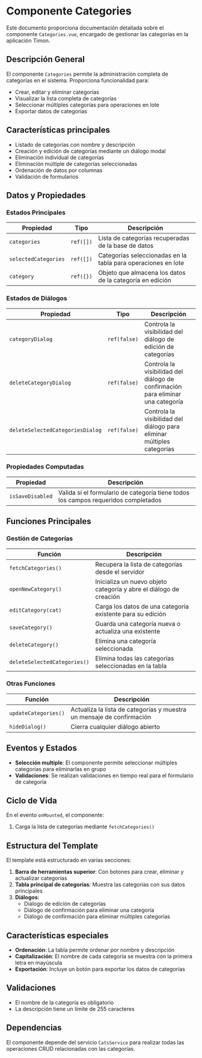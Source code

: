 # Componente Categories

Este documento proporciona documentación detallada sobre el componente `Categories.vue`, encargado de gestionar las categorías en la aplicación Timon.

## Descripción General

El componente `Categories` permite la administración completa de categorías en el sistema. Proporciona funcionalidad para:
- Crear, editar y eliminar categorías
- Visualizar la lista completa de categorías
- Seleccionar múltiples categorías para operaciones en lote
- Exportar datos de categorías

## Características principales
- Listado de categorías con nombre y descripción
- Creación y edición de categorías mediante un diálogo modal
- Eliminación individual de categorías
- Eliminación múltiple de categorías seleccionadas
- Ordenación de datos por columnas
- Validación de formularios

## Datos y Propiedades

### Estados Principales

| Propiedad | Tipo | Descripción |
|-----------|------|-------------|
| `categories` | `ref([])` | Lista de categorías recuperadas de la base de datos |
| `selectedCategories` | `ref([])` | Categorías seleccionadas en la tabla para operaciones en lote |
| `category` | `ref({})` | Objeto que almacena los datos de la categoría en edición |

### Estados de Diálogos

| Propiedad | Tipo | Descripción |
|-----------|------|-------------|
| `categoryDialog` | `ref(false)` | Controla la visibilidad del diálogo de edición de categorías |
| `deleteCategoryDialog` | `ref(false)` | Controla la visibilidad del diálogo de confirmación para eliminar una categoría |
| `deleteSelectedCategoriesDialog` | `ref(false)` | Controla la visibilidad del diálogo para eliminar múltiples categorías |

### Propiedades Computadas

| Propiedad | Descripción |
|-----------|-------------|
| `isSaveDisabled` | Valida si el formulario de categoría tiene todos los campos requeridos completados |

## Funciones Principales

### Gestión de Categorías

| Función | Descripción |
|---------|-------------|
| `fetchCategories()` | Recupera la lista de categorías desde el servidor |
| `openNewCategory()` | Inicializa un nuevo objeto categoría y abre el diálogo de creación |
| `editCategory(cat)` | Carga los datos de una categoría existente para su edición |
| `saveCategory()` | Guarda una categoría nueva o actualiza una existente |
| `deleteCategory()` | Elimina una categoría seleccionada |
| `deleteSelectedCategories()` | Elimina todas las categorías seleccionadas en la tabla |

### Otras Funciones

| Función | Descripción |
|---------|-------------|
| `updateCategories()` | Actualiza la lista de categorías y muestra un mensaje de confirmación |
| `hideDialog()` | Cierra cualquier diálogo abierto |

## Eventos y Estados

- **Selección multiple**: El componente permite seleccionar múltiples categorías para eliminarlas en grupo
- **Validaciones**: Se realizan validaciones en tiempo real para el formulario de categoría

## Ciclo de Vida

En el evento `onMounted`, el componente:
1. Carga la lista de categorías mediante `fetchCategories()`

## Estructura del Template

El template está estructurado en varias secciones:

1. **Barra de herramientas superior**: Con botones para crear, eliminar y actualizar categorías
2. **Tabla principal de categorías**: Muestra las categorías con sus datos principales
3. **Diálogos**:
   - Diálogo de edición de categorías
   - Diálogo de confirmación para eliminar una categoría
   - Diálogo de confirmación para eliminar múltiples categorías

## Características especiales

- **Ordenación**: La tabla permite ordenar por nombre y descripción
- **Capitalización**: El nombre de cada categoría se muestra con la primera letra en mayúscula
- **Exportación**: Incluye un botón para exportar los datos de categorías

## Validaciones

- El nombre de la categoría es obligatorio
- La descripción tiene un límite de 255 caracteres

## Dependencias

El componente depende del servicio `CatsService` para realizar todas las operaciones CRUD relacionadas con las categorías.
